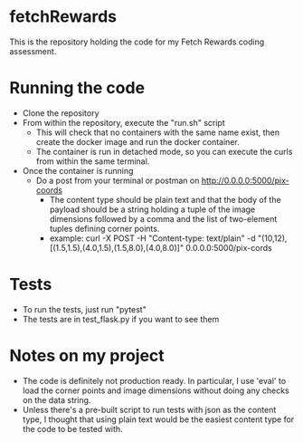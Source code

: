# fetchRewards
This is the repository holding the code for my Fetch Rewards coding assessment.

# Running the code
  - Clone the repository
  - From within the repository, execute the "run.sh" script
    - This will check that no containers with the same name exist, then create the docker image and run the docker container.
    - The container is run in detached mode, so you can execute the curls from within the same terminal.
  - Once the container is running
    - Do a post from your terminal or postman on http://0.0.0.0:5000/pix-coords
      - The content type should be plain text and that the body of the payload should be a string holding a tuple of the image dimensions followed by a comma and the list of two-element tuples defining corner points.
      - example: curl -X POST -H "Content-type: text/plain" -d "(10,12),[(1.5,1.5),(4.0,1.5),(1.5,8.0),(4.0,8.0)]" 0.0.0.0:5000/pix-cords

# Tests
  - To run the tests, just run "pytest"
  - The tests are in test_flask.py if you want to see them

# Notes on my project
  - The code is definitely not production ready. In particular, I use 'eval' to load the corner points and image dimensions without doing any checks on the data string. 
  - Unless there's a pre-built script to run tests with json as the content type, I thought that using plain text would be the easiest content type for the code to be tested with.

